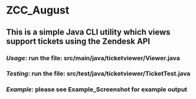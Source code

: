 # ZCC_August
## This is a simple Java CLI utility which views support tickets using the Zendesk API

### _Usage_:   run the file: src/main/java/ticketviewer/Viewer.java

### _Testing_: run the file: src/test/java/ticketviewer/TicketTest.java

### _Example_: please see Example_Screenshot for example output

